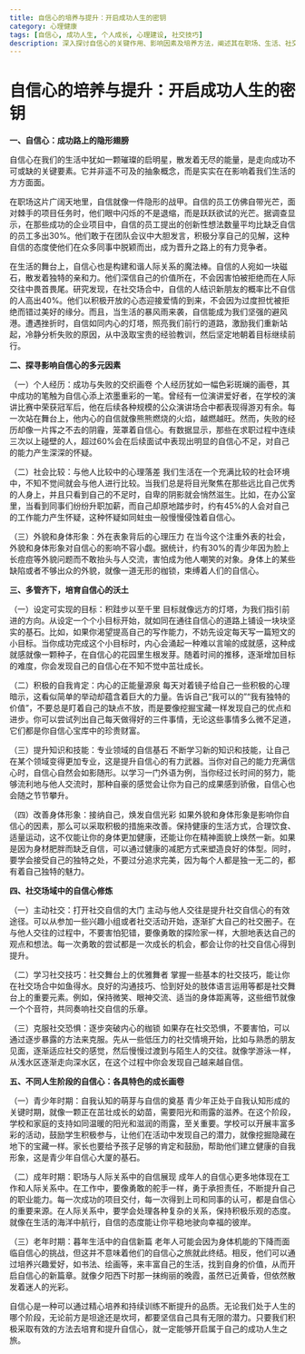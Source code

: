 ```yaml
---
title: 自信心的培养与提升：开启成功人生的密钥
category: 心理健康
tags: [自信心, 成功人生, 个人成长, 心理建设, 社交技巧]
description: 深入探讨自信心的关键作用、影响因素及培养方法，阐述其在职场、生活、社交等不同场景的重要性，助力读者开启成功人生。
---
```


# 自信心的培养与提升：开启成功人生的密钥

**一、自信心：成功路上的隐形翅膀**

自信心在我们的生活中犹如一颗璀璨的启明星，散发着无尽的能量，是走向成功不可或缺的关键要素。它并非遥不可及的抽象概念，而是实实在在影响着我们生活的方方面面。

在职场这片广阔天地里，自信就像一件隐形的战甲。自信的员工仿佛自带光芒，面对棘手的项目任务时，他们眼中闪烁的不是退缩，而是跃跃欲试的光芒。据调查显示，在那些成功的企业项目中，自信的员工提出的创新性想法数量平均比缺乏自信的员工多出30%。他们敢于在团队会议中大胆发言，积极分享自己的见解，这种自信的态度使他们在众多同事中脱颖而出，成为晋升之路上的有力竞争者。

在生活的舞台上，自信心也是构建和谐人际关系的魔法棒。自信的人宛如一块磁石，散发着独特的亲和力。他们深信自己的价值所在，不会因害怕被拒绝而在人际交往中畏首畏尾。研究发现，在社交场合中，自信的人结识新朋友的概率比不自信的人高出40%。他们以积极开放的心态迎接爱情的到来，不会因为过度担忧被拒绝而错过美好的缘分。而且，当生活的暴风雨来袭，自信能成为我们坚强的避风港。遭遇挫折时，自信如同内心的灯塔，照亮我们前行的道路，激励我们重新站起，冷静分析失败的原因，从中汲取宝贵的经验教训，然后坚定地朝着目标继续前行。

**二、探寻影响自信心的多元因素**

（一）个人经历：成功与失败的交织画卷
个人经历犹如一幅色彩斑斓的画卷，其中成功的笔触为自信心添上浓墨重彩的一笔。曾经有一位演讲爱好者，在学校的演讲比赛中荣获冠军后，他在后续各种规模的公众演讲场合中都表现得游刃有余。每一次站在舞台上，他内心的自信就像熊熊燃烧的火焰，越燃越旺。然而，失败的经历却像一片挥之不去的阴霾，笼罩着自信心。有数据显示，那些在求职过程中连续三次以上碰壁的人，超过60%会在后续面试中表现出明显的自信心不足，对自己的能力产生深深的怀疑。

（二）社会比较：与他人比较中的心理落差
我们生活在一个充满比较的社会环境中，不知不觉间就会与他人进行比较。当我们总是将目光聚焦在那些远比自己优秀的人身上，并且只看到自己的不足时，自卑的阴影就会悄然滋生。比如，在办公室里，当看到同事们纷纷升职加薪，而自己却原地踏步时，约有45%的人会对自己的工作能力产生怀疑，这种怀疑如同蛀虫一般慢慢侵蚀着自信心。

（三）外貌和身体形象：外在表象背后的心理压力
在当今这个注重外表的社会，外貌和身体形象对自信心的影响不容小觑。据统计，约有30%的青少年因为脸上长痘痘等外貌问题而不敢抬头与人交流，害怕成为他人嘲笑的对象。身体上的某些缺陷或者不够出众的外貌，就像一道无形的枷锁，束缚着人们的自信心。

**三、多管齐下，培育自信心的沃土**

（一）设定可实现的目标：积跬步以至千里
目标就像远方的灯塔，为我们指引前进的方向。从设定一个个小目标开始，就如同在通往自信心的道路上铺设一块块坚实的基石。比如，如果你渴望提高自己的写作能力，不妨先设定每天写一篇短文的小目标。当你成功完成这个小目标时，内心会涌起一种难以言喻的成就感，这种成就感就像一颗种子，在自信心的花园里生根发芽。随着时间的推移，逐渐增加目标的难度，你会发现自己的自信心在不知不觉中茁壮成长。

（二）积极的自我肯定：内心的正能量源泉
每天对着镜子给自己一些积极的心理暗示，这看似简单的举动却蕴含着巨大的力量。告诉自己“我可以的”“我有独特的价值”，不要总是盯着自己的缺点不放，而是要像挖掘宝藏一样发现自己的优点和进步。你可以尝试列出自己每天做得好的三件事情，无论这些事情多么微不足道，它们都是你自信心宝库中的珍贵财富。

（三）提升知识和技能：专业领域的自信基石
不断学习新的知识和技能，让自己在某个领域变得更加专业，这是提升自信心的有力武器。当你对自己的能力充满信心时，自信心自然会如影随形。以学习一门外语为例，当你经过长时间的努力，能够流利地与他人交流时，那种自豪的感觉会让你为自己的成果感到骄傲，自信心也会随之节节攀升。

（四）改善身体形象：接纳自己，焕发自信光彩
如果外貌和身体形象是影响你自信心的因素，那么可以采取积极的措施来改善。保持健康的生活方式，合理饮食、适量运动，这不仅能让你的身体更加健康，还能让你在精神面貌上焕然一新。如果是因为身材肥胖而缺乏自信，可以通过健康的减肥方式来塑造良好的体型。同时，要学会接受自己的独特之处，不要过分追求完美，因为每个人都是独一无二的，都有着自己独特的魅力。

**四、社交场域中的自信心修炼**

（一）主动社交：打开社交自信的大门
主动与他人交往是提升社交自信心的有效途径。可以从参加一些兴趣小组或者社交活动开始，逐渐扩大自己的社交圈子。在与他人交往的过程中，不要害怕犯错，要像勇敢的探险家一样，大胆地表达自己的观点和想法。每一次勇敢的尝试都是一次成长的机会，都会让你的社交自信心得到提升。

（二）学习社交技巧：社交舞台上的优雅舞者
掌握一些基本的社交技巧，能让你在社交场合中如鱼得水。良好的沟通技巧、恰到好处的肢体语言运用等都是社交舞台上的重要元素。例如，保持微笑、眼神交流、适当的身体距离等，这些细节就像一个个音符，共同奏响社交自信的乐章。

（三）克服社交恐惧：逐步突破内心的枷锁
如果存在社交恐惧，不要害怕，可以通过逐步暴露的方法来克服。先从一些低压力的社交情境开始，比如与熟悉的朋友见面，逐渐适应社交的感觉，然后慢慢过渡到与陌生人的交往。就像学游泳一样，从浅水区逐渐走向深水区，在这个过程中你会发现自己越来越自信。

**五、不同人生阶段的自信心：各具特色的成长画卷**

（一）青少年时期：自我认知的萌芽与自信的奠基
青少年正处于自我认知形成的关键时期，就像一颗正在茁壮成长的幼苗，需要阳光和雨露的滋养。在这个阶段，学校和家庭的支持如同温暖的阳光和滋润的雨露，至关重要。学校可以开展丰富多彩的活动，鼓励学生积极参与，让他们在活动中发现自己的潜力，就像挖掘隐藏在地下的宝藏一样。家长也要给予孩子足够的肯定和鼓励，帮助他们建立健康的自我形象，这是青少年自信心大厦的基石。

（二）成年时期：职场与人际关系中的自信展现
成年人的自信心更多地体现在工作和人际关系中。在工作中，要像勇敢的舵手一样，勇于承担责任，不断提升自己的职业能力。每一次成功的项目交付，每一次得到上司和同事的认可，都是自信心的重要来源。在人际关系中，要学会处理各种复杂的关系，保持积极乐观的态度。就像在生活的海洋中航行，自信的态度能让你平稳地驶向幸福的彼岸。

（三）老年时期：暮年生活中的自信新篇
老年人可能会因为身体机能的下降而面临自信心的挑战，但这并不意味着他们的自信心之旅就此终结。相反，他们可以通过培养兴趣爱好，如书法、绘画等，来丰富自己的生活，找到自身的价值，从而开启自信心的新篇章。就像夕阳西下时那一抹绚丽的晚霞，虽然已近黄昏，但依然散发着迷人的光彩。

自信心是一种可以通过精心培养和持续训练不断提升的品质。无论我们处于人生的哪个阶段，无论前方是坦途还是坎坷，都要坚信自己具有无限的潜力。只要我们积极采取有效的方法去培育和提升自信心，就一定能够开启属于自己的成功人生之旅。